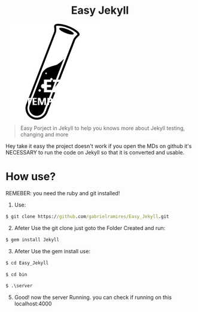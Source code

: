 <h1 align="center"> Easy Jekyll </h1>

<img align="center" src="Base/public/Assets/Images/Icons/Website_favicon.png">

> Easy Porject in Jekyll to help you knows more about Jekyll testing, changing and more


Hey take it easy the project doesn't work if you open the MDs on github it's NECESSARY to run the code on Jekyll so that it is converted and usable.


# How use?

REMEBER: you need the ruby and git installed!

1. Use:

```cmd
$ git clone https://github.com/gabrielramires/Easy_Jekyll.git
```

2. Afeter Use the git clone just goto the Folder Created and run:

```cmd
$ gem install Jekyll
```

3. Afeter Use the gem install use:

```cmd
$ cd Easy_Jekyll
```

```cmd
$ cd bin
```

```cmd
$ .\server
```

5. Good! now the server Running. you can check if running on this localhost:4000
